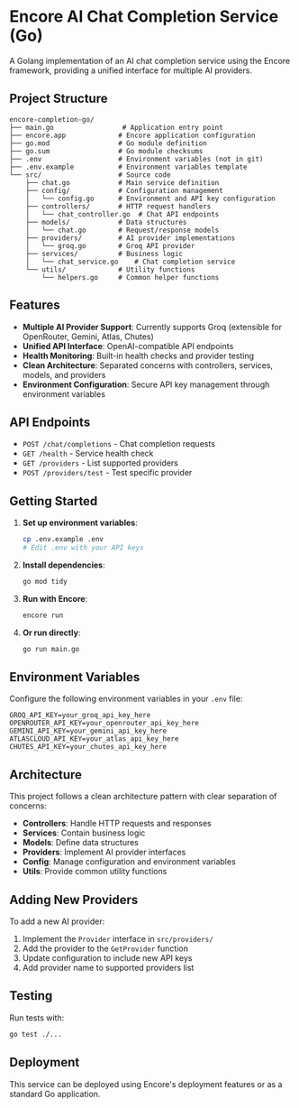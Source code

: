 # Encore AI Chat Completion Service (Go)

A Golang implementation of an AI chat completion service using the Encore framework, providing a unified interface for multiple AI providers.

## Project Structure

```
encore-completion-go/
├── main.go                 # Application entry point
├── encore.app             # Encore application configuration
├── go.mod                 # Go module definition
├── go.sum                 # Go module checksums
├── .env                   # Environment variables (not in git)
├── .env.example           # Environment variables template
└── src/                   # Source code
    ├── chat.go            # Main service definition
    ├── config/            # Configuration management
    │   └── config.go      # Environment and API key configuration
    ├── controllers/       # HTTP request handlers
    │   └── chat_controller.go  # Chat API endpoints
    ├── models/            # Data structures
    │   └── chat.go        # Request/response models
    ├── providers/         # AI provider implementations
    │   └── groq.go        # Groq API provider
    ├── services/          # Business logic
    │   └── chat_service.go    # Chat completion service
    └── utils/             # Utility functions
        └── helpers.go     # Common helper functions
```

## Features

- **Multiple AI Provider Support**: Currently supports Groq (extensible for OpenRouter, Gemini, Atlas, Chutes)
- **Unified API Interface**: OpenAI-compatible API endpoints
- **Health Monitoring**: Built-in health checks and provider testing
- **Clean Architecture**: Separated concerns with controllers, services, models, and providers
- **Environment Configuration**: Secure API key management through environment variables

## API Endpoints

- `POST /chat/completions` - Chat completion requests
- `GET /health` - Service health check
- `GET /providers` - List supported providers
- `POST /providers/test` - Test specific provider

## Getting Started

1. **Set up environment variables**:
   ```bash
   cp .env.example .env
   # Edit .env with your API keys
   ```

2. **Install dependencies**:
   ```bash
   go mod tidy
   ```

3. **Run with Encore**:
   ```bash
   encore run
   ```

4. **Or run directly**:
   ```bash
   go run main.go
   ```

## Environment Variables

Configure the following environment variables in your `.env` file:

```env
GROQ_API_KEY=your_groq_api_key_here
OPENROUTER_API_KEY=your_openrouter_api_key_here
GEMINI_API_KEY=your_gemini_api_key_here
ATLASCLOUD_API_KEY=your_atlas_api_key_here
CHUTES_API_KEY=your_chutes_api_key_here
```

## Architecture

This project follows a clean architecture pattern with clear separation of concerns:

- **Controllers**: Handle HTTP requests and responses
- **Services**: Contain business logic
- **Models**: Define data structures
- **Providers**: Implement AI provider interfaces
- **Config**: Manage configuration and environment variables
- **Utils**: Provide common utility functions

## Adding New Providers

To add a new AI provider:

1. Implement the `Provider` interface in `src/providers/`
2. Add the provider to the `GetProvider` function
3. Update configuration to include new API keys
4. Add provider name to supported providers list

## Testing

Run tests with:
```bash
go test ./...
```

## Deployment

This service can be deployed using Encore's deployment features or as a standard Go application.